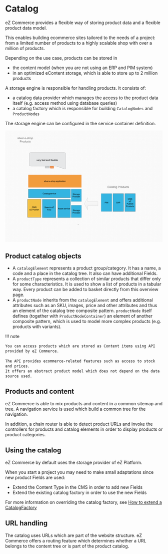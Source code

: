 # Catalog

eZ Commerce provides a flexible way of storing product data and a flexible product data model.

This enables building ecommerce sites tailored to the needs of a project: from a limited number of products to a highly scalable shop with over a million of products. 

Depending on the use case, products can be stored in 

- the content model (when you are not using an ERP and PIM system)
- in an optimized eContent storage, which is able to store up to 2 million products  

A storage engine is responsible for handling products. It consists of:

- a catalog data provider which manages the access to the product data itself (e.g. access method using database queries)
- a catalog factory which is responsible for building `CatalogNodes` and `ProductNodes`

The storage engine can be configured in the service container definition. 

![](../img/catalog_1.png)

## Product catalog objects

- A `catalogElement` represents a product group/category. It has a name, a code and a place in the catalog tree. It also can have additional Fields.
- A `productType` represents a collection of similar products that differ only for some characteristics. It is used to show a list of products in a tabular way. Every product can be added to basket directly from this overview page.
- A `productNode` inherits from the `catalogElement` and offers additional attributes such as an SKU, images, price and other attributes and thus an element of the catalog tree composite pattern. `productNode` itself defines (together with `ProductNodeContainer`) an element of another composite pattern, which is used to model more complex products (e.g. products with variants).

!!! note

    You can access products which are stored as Content items using API provided by eZ Commerce.

    The API provides ecommerce-related features such as access to stock and prices.
    It offers an abstract product model which does not depend on the data source used.

## Products and content

eZ Commerce is able to mix products and content in a common sitemap and tree.
A navigation service is used which build a common tree for the navigation.

In addition, a chain router is able to detect product URLs and invoke the controllers for products and catalog elements in order to display products or product categories.

## Using the catalog

eZ Commerce by default uses the storage provider of eZ Platform. 

When you start a project you may need to make small adaptations since new product Fields are used:

- Extend the Content Type in the CMS in order to add new Fields
- Extend the existing catalog factory in order to use the new Fields 

For more information on overriding the catalog factory, see [How to extend a CatalogFactory](catalog_cookbook/extending_a_catalogfactory.md)

## URL handling

The catalog uses URLs which are part of the website structure.
eZ Commerce offers a routing feature which determines whether a URL belongs to the content tree or is part of the product catalog.
